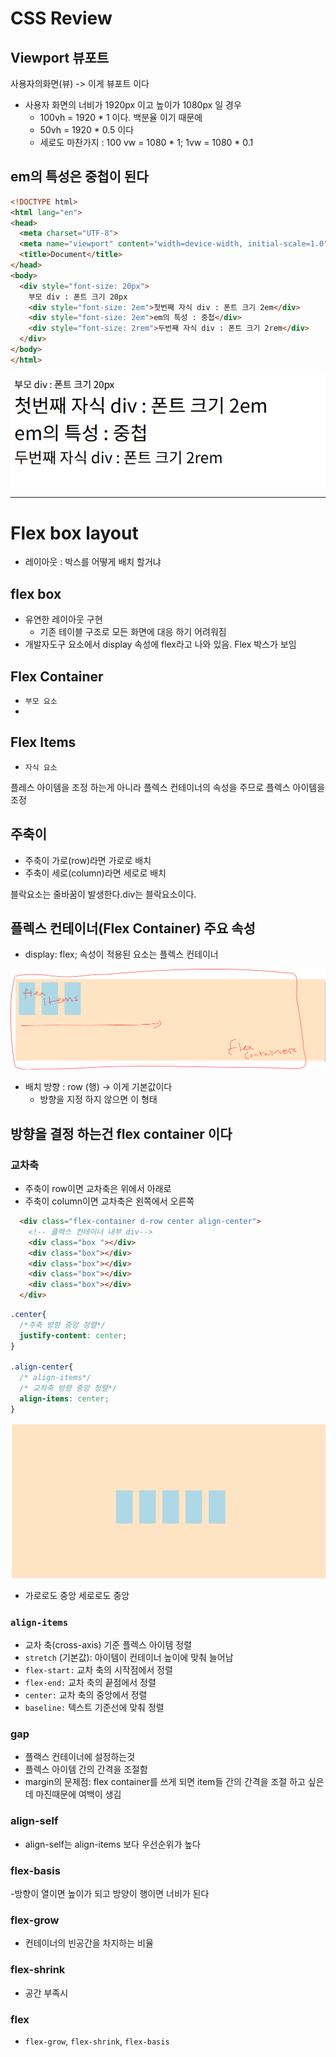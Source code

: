 # CSS Review

## Viewport 뷰포트

사용자의화면(뷰) -> 이게 뷰포트 이다
  - 사용자 화면의 너비가 1920px 이고 높이가 1080px 일 경우
    - 100vh = 1920 * 1 이다. 백분율 이기 때문에
    - 50vh = 1920 * 0.5 이다
    - 세로도 마찬가지 : 100 vw = 1080 * 1; 1vw = 1080 * 0.1


## em의 특성은 중첩이 된다
```html
<!DOCTYPE html>
<html lang="en">
<head>
  <meta charset="UTF-8">
  <meta name="viewport" content="width=device-width, initial-scale=1.0">
  <title>Document</title>
</head>
<body>
  <div style="font-size: 20px">
    부모 div : 폰트 크기 20px
    <div style="font-size: 2em">첫번째 자식 div : 폰트 크기 2em</div>
    <div style="font-size: 2em">em의 특성 : 중첩</div>
    <div style="font-size: 2rem">두번째 자식 div : 폰트 크기 2rem</div>
  </div>
</body>
</html>

```

![alt text](image-1.png)



---

# Flex box layout
- 레이아웃 : 박스를 어떻게 배치 할거냐

## flex box
- 유연한 레이아웃 구현
  - 기존 테이블 구조로 모든 화면에 대응 하기 어려워짐
- 개발자도구 요소에서 display 속성에 flex라고 나와 있음. Flex 박스가 보임

## Flex Container
- `부모 요소`
- 

## Flex Items
- `자식 요소`

플레스 아이템을 조정 하는게 아니라 플렉스 컨테이너의 속성을 주므로 플렉스 아이템을 조정


## 주축이
- 주축이 가로(row)라면 가로로 배치
- 주축이 세로(column)라면 세로로 배치 

블락요소는 줄바꿈이 발생한다.div는 블락요소이다.

## 플렉스 컨테이너(Flex Container) 주요 속성

- display: flex; 속성이 적용된 요소는 플렉스 컨테이너

![alt text](image-2.png)
  - 배치 방향 : row (행) -> 이게 기본값이다
    - 방향을 지정 하지 않으면 이 형태
  
## 방향을 결정 하는건 flex container 이다

### 교차축
- 주축이 row이면 교차축은 위에서 아래로
- 주축이 column이면 교차축은 왼쪽에서 오른쪽

```html
  <div class="flex-container d-row center align-center">
    <!-- 플렉스 컨테이너 내부 div-->
    <div class="box "></div>
    <div class="box"></div>
    <div class="box"></div>
    <div class="box"></div>
    <div class="box"></div>
  </div>

```

```css
.center{
  /*주축 방향 중앙 정렬*/
  justify-content: center;
}

.align-center{
  /* align-items*/
  /* 교차축 방향 중앙 정렬*/
  align-items: center;
}

```
![alt text](image-3.png)

- 가로로도 중앙 세로로도 중앙

### `align-items`
- 교차 축(cross-axis) 기준 플렉스 아이템 정렬
- `stretch` (기본값): 아이템이 컨테이너 높이에 맞춰 늘어남
- `flex-start:` 교차 축의 시작점에서 정렬
- `flex-end:` 교차 축의 끝점에서 정렬
- `center:` 교차 축의 중앙에서 정렬
- `baseline:` 텍스트 기준선에 맞춰 정렬


### gap
- 플랙스 컨테이너에 설정하는것
- 플렉스 아이템 간의 간격을 조절함
- margin의 문제점: flex container를 쓰게 되면 item들 간의 간격을 조절 하고 싶은데 마진때문에 여백이 생김


### align-self
- align-self는 align-items 보다 우선순위가 높다


### flex-basis
-방향이 열이면 높이가 되고  방양이 행이면 너비가 된다


### flex-grow
- 컨테이너의 빈공간을 차지하는 비율

### flex-shrink
- 공간 부족시 

### flex
- `flex-grow`, `flex-shrink`, `flex-basis`